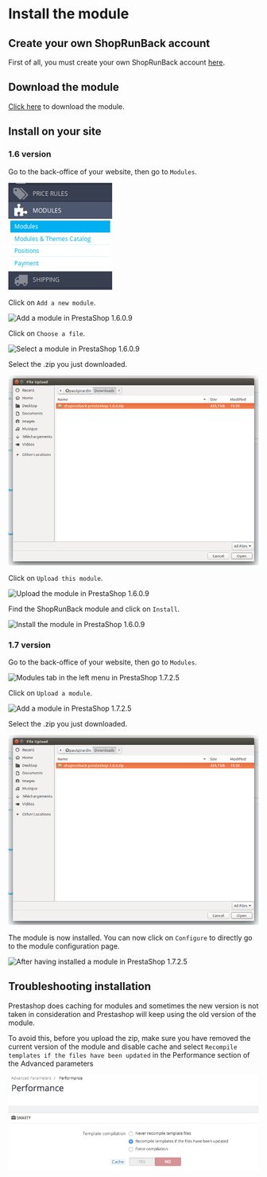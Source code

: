 # Install the module

## Create your own ShopRunBack account

First of all, you must create your own ShopRunBack account [here](https://dashboard.shoprunback.com).

## Download the module

[Click here](https://github.com/shoprunback/prestashop-module/releases/latest) to download the module.

## Install on your site

### 1.6 version

Go to the back-office of your website, then go to `Modules`.

![Modules tab in the left menu in PrestaShop 1.6.0.9](../../images/prestashop/ps1.6.0.9_left-menu-modules.png)

Click on `Add a new module`.

![Add a module in PrestaShop 1.6.0.9](../../images/prestashop/ps1.6.0.9_modules-add-module.png)

Click on `Choose a file`.

![Select a module in PrestaShop 1.6.0.9](../../images/prestashop/ps1.6.0.9_modules-select-module.png)

Select the .zip you just downloaded.

![Select the zip](../../images/prestashop/ps_modules-select-zip.png)

Click on `Upload this module`.

![Upload the module in PrestaShop 1.6.0.9](../../images/prestashop/ps1.6.0.9_modules-upload-module.png)

Find the ShopRunBack module and click on `Install`.

![Install the module in PrestaShop 1.6.0.9](../../images/prestashop/ps1.6.0.9_modules-install-srb.png)

### 1.7 version

Go to the back-office of your website, then go to `Modules`.

![Modules tab in the left menu in PrestaShop 1.7.2.5](../../images/prestashop/ps1.7.2.5_left-menu-modules.png)

Click on `Upload a module`.

![Add a module in PrestaShop 1.7.2.5](../../images/prestashop/ps1.7.2.5_modules-add-module.png)

Select the .zip you just downloaded.

![Select the zip](../../images/prestashop/ps_modules-select-zip.png)

The module is now installed. You can now click on `Configure` to directly go to the module configuration page.

![After having installed a module in PrestaShop 1.7.2.5](../../images/prestashop/ps1.7.2.5_modules-module-uploaded.png)


## Troubleshooting installation

Prestashop does caching for modules and sometimes the new version is not taken in consideration and Prestashop will keep using the old version of the module.

To avoid this, before you upload the zip, make sure you have removed the current version of the module and disable cache and select `Recompile templates if the files have been updated` in the Performance section of the Advanced parameters

![Prestashop performance section ](images/prestashop/ps1.7.2.5_performance.png)

